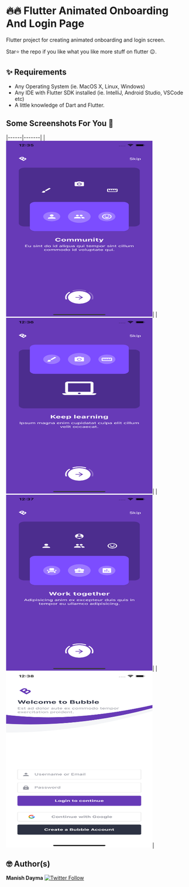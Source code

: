 
# 🔥🔥 Flutter Animated Onboarding And Login Page

Flutter project for creating animated onboarding and login screen.

Star⭐ the repo if you like what you like more stuff on flutter 😉.

## ✨ Requirements
* Any Operating System (ie. MacOS X, Linux, Windows)
* Any IDE with Flutter SDK installed (ie. IntelliJ, Android Studio, VSCode etc)
* A little knowledge of Dart and Flutter.

## Some Screenshots For You 💖

|------|-------|
|<img height="480px" width="400" src="screenshots/ss1.png">|
|<img height="480px" width="400" src="screenshots/ss2.png">|
|<img height="480px" width="400" src="screenshots/ss3.png">|
|<img height="480px" width="400" src="screenshots/ss4.png">|

## 🤓 Author(s)
**Manish Dayma** [![Twitter Follow](https://img.shields.io/twitter/follow/manishdayma22.svg?style=social)](https://twitter.com/manishdayma22)